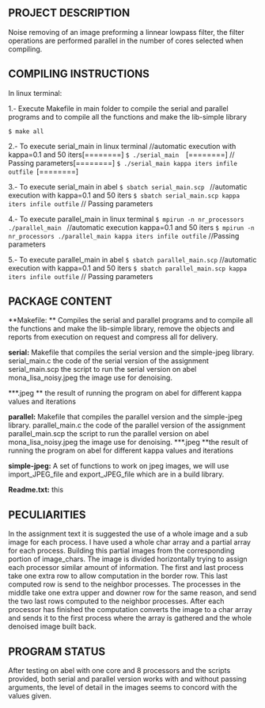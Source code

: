 ## PROJECT DESCRIPTION

Noise removing of an image preforming a linnear lowpass filter, the filter 
operations are performed parallel in the number of cores selected when 
compiling.


## COMPILING INSTRUCTIONS       

In linux terminal: 

1.- Execute Makefile in main folder to compile the serial and parallel programs 
and to compile all the functions and make the lib-simple library	


`$ make all`


2.-  To execute serial_main in linux terminal
	//automatic execution with kappa=0.1 and 50 iters[========]
	`$ ./serial_main  `[========]
	// Passing parameters[========]
	`$ ./serial_main kappa iters infile outfile `[========]


3.-  To execute serial_main in abel
	`$ sbatch serial_main.scp ` //automatic execution with kappa=0.1 and 50 iters
   `$ sbatch serial_main.scp kappa iters infile outfile` // Passing parameters


4.-  To execute parallel_main in linux terminal
	`$ mpirun -n nr_processors ./parallel_main ` //automatic execution  kappa=0.1 and 50 iters
	`$ mpirun -n nr_processors ./parallel_main kappa iters infile outfile` //Passing parameters


5.-  To execute parallel_main in abel
`$ sbatch parallel_main.scp`  //automatic execution with kappa=0.1 and 50 iters
`$ sbatch parallel_main.scp kappa iters infile outfile` // Passing parameters

## PACKAGE CONTENT        

**Makefile: **
Compiles the serial and parallel programs and to compile all the functions and make  the lib-simple library, remove the objects and reports from execution on request and compress all for delivery.

**serial:**
Makefile that compiles the serial version and the simple-jpeg library. serial_main.c the code of the serial version of the assignment serial_main.scp  the script to run the serial version on abel mona_lisa_noisy.jpeg the image use for denoising. 

***.jpeg  ** the result of running the program on abel for different kappa values and iterations

**parallel:**
Makefile that compiles the parallel version and the simple-jpeg library.
parallel_main.c the code of the parallel version of the assignment
parallel_main.scp  the script to run the parallel version on abel
mona_lisa_noisy.jpeg the image use for denoising.
***.jpeg  **the result of running the program on abel for different kappa values and iterations


**simple-jpeg:**
A set of functions to work on jpeg images, we will use import_JPEG_file and export_JPEG_file which are in a build library.


**Readme.txt:**
this

## PECULIARITIES          

In the assignment text it is suggested the use of a whole image  and a sub image for each process. I have used a whole char array and a partial array for each process. Building this partial images from the corresponding portion of image_chars. The image is divided horizontally trying to assign each processor similar amount of information.
The first and last process take one extra row to allow computation in the border row. This last computed row is send to the neighbor processes. The processes in the middle take one extra upper and downer row for the same reason, and send the two last rows  computed to the neighbor processes.
After each processor has finished the computation converts the image to a char array and sends it to the first process where the array is gathered and the whole denoised image built back.
 

## PROGRAM   STATUS       

After testing on abel with one core and 8 processors and the scripts provided, both  serial and parallel version works with and without passing arguments, the level of  detail in the images seems to concord with the values given.
